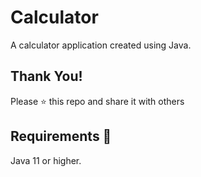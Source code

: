 # Calculator
A calculator application created using Java. 

## Thank You!
Please ⭐️ this repo and share it with others

## Requirements 🔧
Java 11 or higher.

